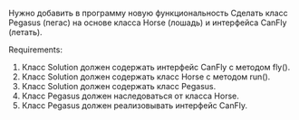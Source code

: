 Нужно добавить в программу новую функциональность
Сделать класс Pegasus (пегас) на основе класса Horse (лошадь) и интерфейса CanFly (летать).


Requirements:
1. Класс Solution должен содержать интерфейс CanFly с методом fly().
2. Класс Solution должен содержать класс Horse с методом run().
3. Класс Solution должен содержать класс Pegasus.
4. Класс Pegasus должен наследоваться от класса Horse.
5. Класс Pegasus должен реализовывать интерфейс CanFly.
